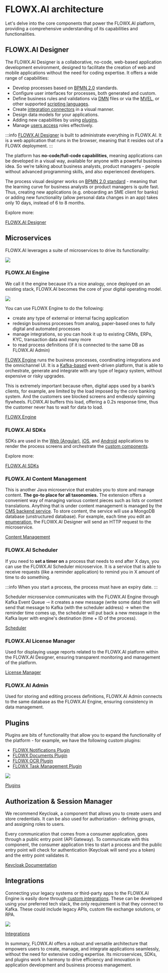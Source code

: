 # FLOWX.AI architecture

Let's delve into the core components that power the FLOWX.AI platform, providing a comprehensive understanding of its capabilities and functionalities.


## FLOWX.AI Designer

The FLOWX.AI Designer is a collaborative, no-code, web-based application development environment, designed to facilitate the creation of web and mobile applications without the need for coding expertise. It offers a wide range of capabilities:

* Develop processes based on [BPMN 2.0](./frameworks-and-standards/business-process-industry-standards/intro-to-bpmn) standards.
* Configure user interfaces for processes, both generated and custom.
* Define business rules and validations via [DMN](./frameworks-and-standards/business-process-industry-standards/intro-to-dmn) files or via the [MVEL](./frameworks-and-standards/business-process-industry-standards/intro-to-mvel), or other supported [scripting languages](../building-blocks/supported-scripts).
* Create [integration connectors](../platform-deep-dive/integrations) in a visual manner.
* Design data models for your applications.
* Adding new capabilities by using [plugins](../platform-deep-dive/plugins/plugins.md).
* Manage [users access](../platform-deep-dive/user-roles-management/swimlanes.md) roles effectively.

:::info
[FLOWX.AI Designer](../flowx-designer/designer.md) is built to administrate everything in FLOWX.AI. It is a web application that runs in the browser, meaning that it resides out of a FLOWX deployment.
:::

The platform has **no-code/full-code capabilities**, meaning applications can be developed in a visual way, available for anyone with a powerful business idea. So we’re talking about business analysts, product managers - people without advanced programming skills, and also experienced developers.

The process visual designer works on [BPMN 2.0 standard](../platform-overview/frameworks-and-standards/business-process-industry-standards/business-process-industry-standards.md) - meaning that the learning curve for business analysts or product managers is quite fast. Thus, creating new applications (e.g. onboarding an SME client for banks) or adding new functionality (allow personal data changes in an app) takes only 10 days, instead of 6 to 8 months.


Explore more:

[FLOWX.AI Designer](../flowx-designer/designer.md)

## Microservices

FLOWX.AI leverages a suite of microservices to drive its functionality:

![](https://s3.eu-west-1.amazonaws.com/docx.flowx.ai/platform-overview/architecture_diagram.png)

### FLOWX.AI Engine

We call it the engine because it’s a nice analogy, once deployed on an existing stack, FLOWX.AI becomes the core of your digital operating model.

![](https://s3.eu-west-1.amazonaws.com/docx.flowx.ai/platform-overview/engine_architecture.png)

You can use FLOWX Engine to do the following:

* create any type of external or internal facing application
* redesign business processes from analog, paper-based ones to fully digital and automated processes
* manage integrations, so you can hook it up to existing CRMs, ERPs, KYC, transaction data and many more
* to read process definitions (if it is connected to the same DB as FLOWX.AI Admin)

[FLOWX Engine](../platform-deep-dive/core-components/flowx-engine.md) runs the business processes, coordinating integrations and the omnichannel UI. It is a [Kafka-based](./frameworks-and-standards/event-driven-architecture-frameworks/intro-to-kafka-concepts) event-driven platform, that is able to orchestrate, generate and integrate with any type of legacy system, without expensive or risky upgrades.

This is extremely important because often, digital apps used by a bank’s clients, for example, are limited by the load imposed by the core banking system. And the customers see blocked screens and endlessly spinning flywheels. FLOWX.AI buffers this load, offering a 0.2s response time, thus the customer never has to wait for data to load.


[FLOWX Engine](../platform-deep-dive/core-components/flowx-engine.md)


### FLOWX.AI SDKs

SDKs are used in the [Web (Angular)](../platform-deep-dive/core-components/renderer-sdks/angular-renderer.md), [iOS](../platform-deep-dive/core-components/renderer-sdks/ios-renderer.md), and [Android](../platform-deep-dive/core-components/renderer-sdks/android-renderer.md) applications to render the process screens and orchestrate the [custom components](../building-blocks/ui-designer/ui-component-types/root-components/custom.md).

Explore more:

[FLOWX.AI SDKs](../platform-deep-dive/core-components/renderer-sdks/angular-renderer.md)
 

### FLOWX.AI Content Management

This is another Java microservice that enables you to store and manage content. **The go-to place for all taxonomies.** The extension offers a convenient way of managing various content pieces such as lists or content translations. Anything that is under content management is managed by the [CMS backend service](../platform-setup-guides/cms-setup-guide/cms-setup-guide.md). To store content, the service will use a MongoDB database (unstructured database). For example, each time you edit an [enumeration](../platform-deep-dive/core-components/core-extensions/content-management/enumerations.md), the FLOWX.AI Designer will send an HTTP request to the microservice.


[Content Management](../platform-deep-dive/core-components/core-extensions/content-management/content-management.md)


### FLOWX.AI Scheduler

If you need to **set a timer on** a process that needs to end after X days, you can use the FLOWX.AI Scheduler microservice. It is a service that is able to receive requests (like a reminder application) to remind you in X amount of time to do something.

:::info
When you start a process, the process must have an expiry date.
:::

Scheduler microservice communicates with the FLOWX.AI Engine through Kafka Event Queue ⇾ it creates a new message (write some data) then will send that message to Kafka (with the scheduler address) → when the reminder time comes up, the scheduler will put back a new message in the Kafka layer with engine's destination (time + ID of the process).


[Scheduler](../platform-deep-dive/core-components/core-extensions/scheduler.md)

### FLOWX.AI License Manager

Used for displaying usage reports related to the FLOWX.AI platform within the FLOWX.AI Designer, ensuring transparent monitoring and management of the platform.


[License Manager](../platform-deep-dive/core-components/core-extensions/license-engine.md)


### FLOWX.AI Admin

Used for storing and editing process definitions, FLOWX.AI Admin connects to the same database as the FLOWX.AI Engine, ensuring consistency in data management.


## Plugins

Plugins are bits of functionality that allow you to expand the functionality of the platform - for example, we have the following custom plugins:

* [FLOWX Notifications Plugin](../platform-deep-dive/plugins/custom-plugins/notifications-plugin/notifications-plugin.md)
* [FLOWX Documents Plugin](../platform-deep-dive/plugins/custom-plugins/documents-plugin/documents-plugin.md)
* [FLOWX OCR Plugin](../platform-deep-dive/plugins/custom-plugins/ocr-plugin.md)
* [FLOWX Task Management Plugin](../platform-deep-dive/plugins/custom-plugins/task-management/task-management.md)

![](https://s3.eu-west-1.amazonaws.com/docx.flowx.ai/platform-overview/plugins_architecture.png)

[Plugins](../platform-deep-dive/plugins/plugins.md)

## Authorization & Session Manager

We recommend Keycloak, a component that allows you to create users and store credentials. It can be also used for authorization - defining groups, and assigning roles to users.

Every communication that comes from a consumer application, goes through a public entry point (API Gateway). To communicate with this component, the consumer application tries to start a process and the public entry point will check for authentication (Keycloak will send you a token) and the entry point validates it.

[Keycloak Documentation](https://www.keycloak.org/documentation)


## Integrations

Connecting your legacy systems or third-party apps to the FLOWX.AI Engine is easily done through [custom integrations](../platform-deep-dive/integrations/integrations.md). These can be developed using your preferred tech stack, the only requirement is that they connect to Kafka. These could include legacy APIs, custom file exchange solutions, or RPA.

![](https://s3.eu-west-1.amazonaws.com/docx.flowx.ai/platform-overview/integrations_architecture.png)


[Integrations](../platform-deep-dive/integrations/integrations.md)


In summary, FLOWX.AI offers a robust and versatile architecture that empowers users to create, manage, and integrate applications seamlessly, without the need for extensive coding expertise. Its microservices, SDKs, and plugins work in harmony to drive efficiency and innovation in application development and business process management.